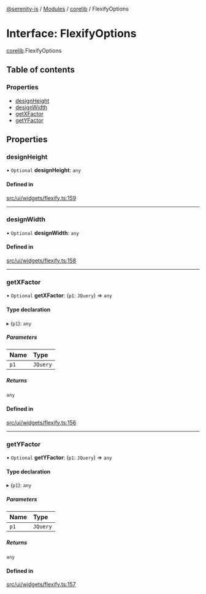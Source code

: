 [@serenity-is](../README.md) / [Modules](../modules.md) / [corelib](../modules/corelib.md) / FlexifyOptions

# Interface: FlexifyOptions

[corelib](../modules/corelib.md).FlexifyOptions

## Table of contents

### Properties

- [designHeight](corelib.FlexifyOptions.md#designheight)
- [designWidth](corelib.FlexifyOptions.md#designwidth)
- [getXFactor](corelib.FlexifyOptions.md#getxfactor)
- [getYFactor](corelib.FlexifyOptions.md#getyfactor)

## Properties

### designHeight

• `Optional` **designHeight**: `any`

#### Defined in

[src/ui/widgets/flexify.ts:159](https://github.com/serenity-is/serenity/blob/master/packages/corelib/src/ui/widgets/flexify.ts#line&#x3D;159)

___

### designWidth

• `Optional` **designWidth**: `any`

#### Defined in

[src/ui/widgets/flexify.ts:158](https://github.com/serenity-is/serenity/blob/master/packages/corelib/src/ui/widgets/flexify.ts#line&#x3D;158)

___

### getXFactor

• `Optional` **getXFactor**: (`p1`: `JQuery`) => `any`

#### Type declaration

▸ (`p1`): `any`

##### Parameters

| Name | Type |
| :------ | :------ |
| `p1` | `JQuery` |

##### Returns

`any`

#### Defined in

[src/ui/widgets/flexify.ts:156](https://github.com/serenity-is/serenity/blob/master/packages/corelib/src/ui/widgets/flexify.ts#line&#x3D;156)

___

### getYFactor

• `Optional` **getYFactor**: (`p1`: `JQuery`) => `any`

#### Type declaration

▸ (`p1`): `any`

##### Parameters

| Name | Type |
| :------ | :------ |
| `p1` | `JQuery` |

##### Returns

`any`

#### Defined in

[src/ui/widgets/flexify.ts:157](https://github.com/serenity-is/serenity/blob/master/packages/corelib/src/ui/widgets/flexify.ts#line&#x3D;157)
